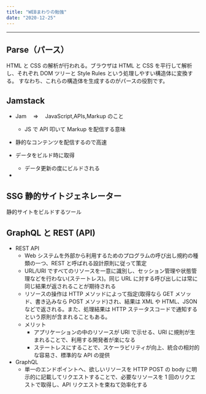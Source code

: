 ```yaml
---
title: "WEBまわりの勉強"
date: "2020-12-25"
---
```


---

## Parse（パース）

HTML と CSS の解析が行われる。ブラウザは HTML と CSS を平行して解析し、それぞれ DOM ツリーと Style Rules という処理しやすい構造体に変換する。
すなわち、これらの構造体を生成するのがパースの役割です。

## Jamstack

- Jam 　=>　 JavaScript,APIs,Markup のこと

  - JS で API 叩いて Markup を配信する意味

- 静的なコンテンツを配信するので高速

- データをビルド時に取得

  - データ更新の度にビルドされる

-

## SSG 静的サイトジェネレーター

静的サイトをビルドするツール

## GraphQL と REST (API)

- REST API
  - Web システムを外部から利用するためのプログラムの呼び出し規約の種類の一つ、REST と呼ばれる設計原則に従って策定
  - URL/URI ですべてのリソースを一意に識別し、セッション管理や状態管理などを行わない(ステートレス)。同じ URL に対する呼び出しには常に同じ結果が返されることが期待される
  - リソースの操作は HTTP メソッドによって指定(取得なら GET メソッド、書き込みなら POST メソッド)され、結果は XML や HTML、JSON などで返される。また、処理結果は HTTP ステータスコードで通知するという原則が含まれることもある。
  - メリット
    - アプリケーションの中のリソースが URI で示せる、URI に規則が生まれることで、利用する開発者が楽になる
    - ステートレスにすることで、スケーラビリティが向上、統合の相対的な容易さ、標準的な API の提供
- GraphQL
  - 単一のエンドポイントへ、欲しいリソースを HTTP POST の body に明示的に記載してリクエストすることで、必要なリソースを 1 回のリクエストで取得し、API リクエストを束ねて効率化する
